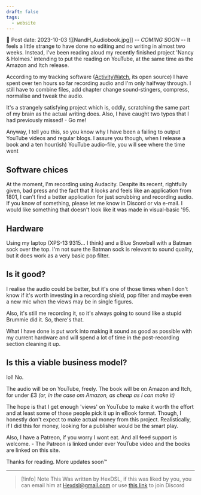 ```yaml
---
draft: false
tags:
  - website
---
```


📆 Post date: 2023-10-03
![[NandH_Audiobook.jpg]]
_-- COMING SOON --_
It feels a little strange to have done no editing and no writing in almost two weeks. Instead, I've been reading aloud my recently finished project 'Nancy & Holmes.' intending to put the reading on YouTube, at the same time as the Amazon and Itch release.

According to my tracking software ([ActivityWatch](https://activitywatch.net/), its open source) I have spent over ten hours so far recording audio and I'm only halfway through. I still have to combine files, add chapter change sound-stingers, compress, normalise and tweak the audio.

It's a strangely satisfying project which is, oddly, scratching the same part of my brain as the actual writing does. Also, I have caught two typos that I had previously missed! - Go me!

Anyway, I tell you this, so you know why I have been a failing to output YouTube videos and regular blogs. I assure you though, when I release a book and a ten hour(ish) YouTube audio-file, you will see where the time went

## Software chices

At the moment, I'm recording using Audacity. Despite its recent, rightfully given, bad press and the fact that it looks and feels like an application from 1801, I can't find a better application for just scrubbing and recording audio. If you know of something, please let me know in Discord or via e-mail. I would like something that doesn't look like it was made in visual-basic '95.

## Hardware

Using my laptop (XPS-13 9315... I think) and a Blue Snowball with a Batman sock over the top. I'm not sure the Batman sock is relevant to sound quality, but it does work as a very basic pop filter.

## Is it good?

I realise the audio could be better, but it's one of those times when I don't know if it's worth investing in a recording shield, pop filter and maybe even a new mic when the views may be in single figures.

Also, it's still me recording it, so it's always going to sound like a stupid Brummie did it. So, there's that.

What I have done is put work into making it sound as good as possible with my current hardware and will spend a lot of time in the post-recording section cleaning it up.

## Is this a viable business model?

lol! No.

The audio will be on YouTube, freely. The book will be on Amazon and Itch, for under £3 _(or, in the case om Amazon, as cheap as I can make it)_

The hope is that I get enough 'views' on YouTube to make it worth the effort and at least some of those people pick it up in eBook format. Though, I honestly don't expect to make actual money from this project. Realistically, if I did this for money, looking for a publisher would be the smart play.

Also, I have a Patreon, if you worry I wont eat. And all ~~food~~ support is welcome. - The Patreon is linked under ever YouTube video and the books are linked on this site.

Thanks for reading. More updates soon™️

---

> [!info] Note
> This Was written by HexDSL, if this was liked by you, you can email him at [Hexdsl@gmail.com](mailto:hexdsl@gmail.com) or use [this link](https://discord.hexdsl.com) to join Discord

